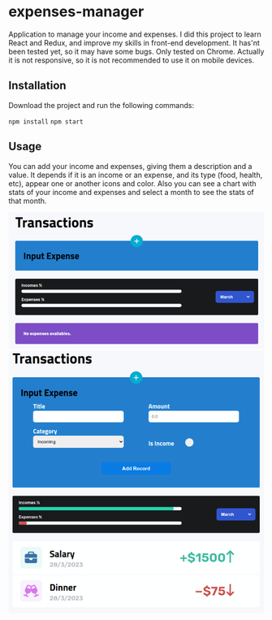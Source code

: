 # expenses-manager
Application to manage your income and expenses.
I did this project to learn React and Redux, and improve my skills in front-end development.
It has'nt been tested yet, so it may have some bugs.
Only tested on Chrome.
Actually it is not responsive, so it is not recommended to use it on mobile devices.

## Installation
Download the project and run the following commands:

`npm install`
`npm start`

## Usage
You can add your income and expenses, giving them a description and a value. It depends if it is an income or an expense, and its type (food, health, etc), appear one or another icons and color.
Also you can see a chart with stats of your income and expenses and select a month to see the stats of that month.

![App without imputs](/src/assets/images/Captura%20de%20pantalla%20de%202023-03-28%2018-25-00.png)
![With some examples imputs](/src/assets/images/Captura%20de%20pantalla%20de%202023-03-28%2018-44-51.png)